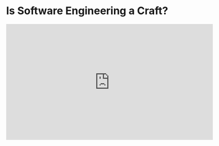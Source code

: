 # Is Software Engineering a Craft?

<iframe width="560" height="315" src="https://www.youtube.com/embed/3I5_n5FvNyc" frameborder="0" allow="accelerometer; autoplay; encrypted-media; gyroscope; picture-in-picture" allowfullscreen></iframe>